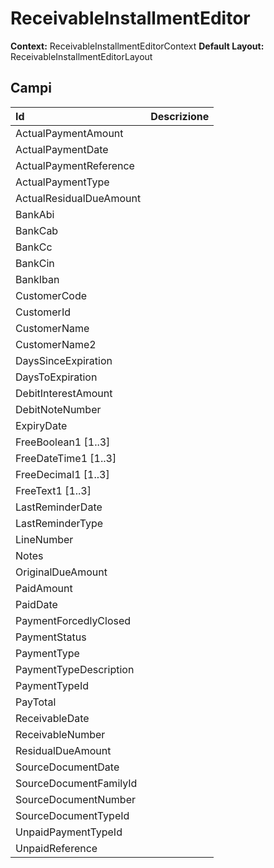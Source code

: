 # ReceivableInstallmentEditor

**Context:** ReceivableInstallmentEditorContext
**Default Layout:** ReceivableInstallmentEditorLayout



## Campi

| Id | Descrizione | 
| :--- | :--- | 
| ActualPaymentAmount |  | 
| ActualPaymentDate |  | 
| ActualPaymentReference |  | 
| ActualPaymentType |  | 
| ActualResidualDueAmount |  | 
| BankAbi |  | 
| BankCab |  | 
| BankCc |  | 
| BankCin |  | 
| BankIban |  | 
| CustomerCode |  | 
| CustomerId |  | 
| CustomerName |  | 
| CustomerName2 |  | 
| DaysSinceExpiration |  | 
| DaysToExpiration |  | 
| DebitInterestAmount |  | 
| DebitNoteNumber |  | 
| ExpiryDate |  | 
| FreeBoolean1 [1..3] |  | 
| FreeDateTime1 [1..3] |  | 
| FreeDecimal1 [1..3] |  | 
| FreeText1 [1..3] |  | 
| LastReminderDate |  | 
| LastReminderType |  | 
| LineNumber |  | 
| Notes |  | 
| OriginalDueAmount |  | 
| PaidAmount |  | 
| PaidDate |  | 
| PaymentForcedlyClosed |  | 
| PaymentStatus |  | 
| PaymentType |  | 
| PaymentTypeDescription |  | 
| PaymentTypeId |  | 
| PayTotal |  | 
| ReceivableDate |  | 
| ReceivableNumber |  | 
| ResidualDueAmount |  | 
| SourceDocumentDate |  | 
| SourceDocumentFamilyId |  | 
| SourceDocumentNumber |  | 
| SourceDocumentTypeId |  | 
| UnpaidPaymentTypeId |  | 
| UnpaidReference |  | 

